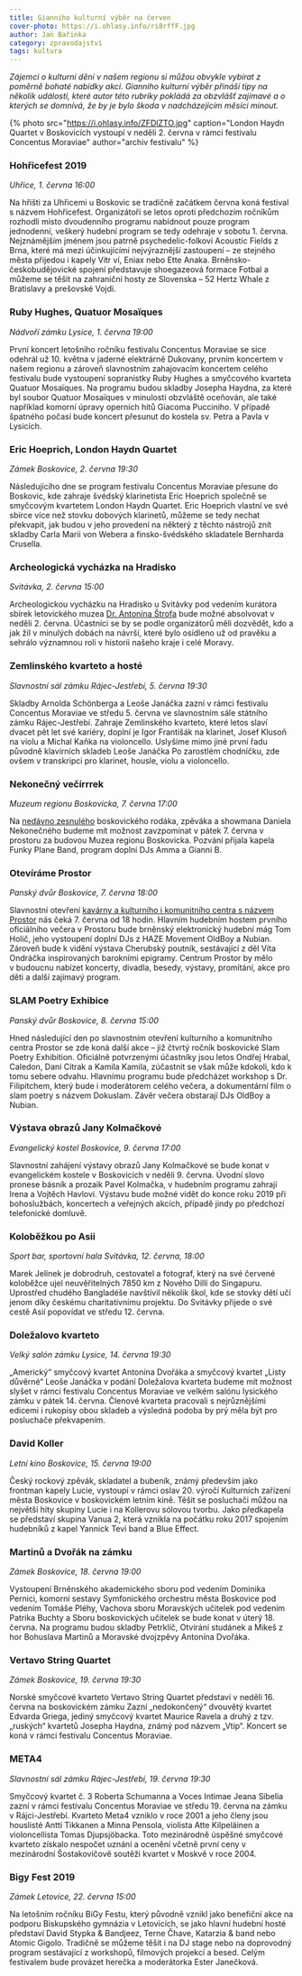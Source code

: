 ```yaml
---
title: Gianniho kulturní výběr na červen
cover-photo: https://i.ohlasy.info/ri8rffF.jpg
author: Jan Bařinka
category: zpravodajství
tags: kultura
---
```


*Zájemci o kulturní dění v našem regionu si můžou obvykle vybírat z poměrně bohaté nabídky akcí. Gianniho kulturní výběr přináší tipy na několik událostí, které autor této rubriky pokládá za obzvlášť zajímavé a o kterých se domnívá, že by je bylo škoda v nadcházejícím měsíci minout.*

{% photo src="https://i.ohlasy.info/ZFDlZTO.jpg" caption="London Haydn Quartet v Boskovicích vystoupí v neděli 2. června v rámci festivalu Concentus Moraviae" author="archiv festivalu" %}

### Hohřicefest 2019

*Uhřice, 1. června 16:00*

Na hřišti za Uhřicemi u Boskovic se tradičně začátkem června koná festival s názvem Hohřicefest. Organizátoři se letos oproti předchozím ročníkům rozhodli místo dvoudenního programu nabídnout pouze program jednodenní, veškerý hudební program se tedy odehraje v sobotu 1. června. Nejznámějším jménem jsou patrně psychedelic-folkoví Acoustic Fields z Brna, které má mezi účinkujícími nejvýraznější zastoupení – ze stejného města přijedou i kapely Vítr ví, Eniax nebo Ette Anaka. Brněnsko-českobudějovické spojení představuje shoegazeová formace Fotbal a můžeme se těšit na zahraniční hosty ze Slovenska – 52 Hertz Whale z Bratislavy a prešovské Vojdi.

### Ruby Hughes, Quatuor Mosaïques

*Nádvoří zámku Lysice, 1. června 19:00*

První koncert letošního ročníku festivalu Concentus Moraviae se sice odehrál už 10. května v jaderné elektrárně Dukovany, prvním koncertem v našem regionu a zároveň slavnostním zahajovacím koncertem celého festivalu bude vystoupení sopranistky Ruby Hughes a smyčcového kvarteta Quatuor Mosaïques. Na programu budou skladby Josepha Haydna, za které byl soubor Quatuor Mosaïques v minulosti obzvláště oceňován, ale také například komorní úpravy operních hitů Giacoma Pucciniho. V případě špatného počasí bude koncert přesunut do kostela sv. Petra a Pavla v Lysicích.

### Eric Hoeprich, London Haydn Quartet

*Zámek Boskovice, 2. června 19:30*

Následujícího dne se program festivalu Concentus Moraviae přesune do Boskovic, kde zahraje švédský klarinetista Eric Hoeprich společně se smyčcovým kvartetem London Haydn Quartet. Eric Hoeprich vlastní ve své sbírce více než stovku dobových klarinetů, můžeme se tedy nechat překvapit, jak budou v jeho provedení na některý z těchto nástrojů znít skladby Carla Marii von Webera a finsko-švédského skladatele Bernharda Crusella.

### Archeologická vycházka na Hradisko

*Svitávka, 2. června 15:00*

Archeologickou vycházku na Hradisko u Svitávky pod vedením kurátora sbírek letovického muzea [Dr. Antonína Štrofa](http://ohlasy.info/clanky/2019/03/rozhovor-strof.html) bude možné absolvovat v neděli 2. června. Účastníci se by se podle organizátorů měli dozvědět, kdo a jak žil v minulých dobách na návrší, které bylo osídleno už od pravěku a sehrálo významnou roli v historii našeho kraje i celé Moravy.

### Zemlinského kvarteto a hosté

*Slavnostní sál zámku Rájec-Jestřebí, 5. června 19:30*

Skladby Arnolda Schönberga a Leoše Janáčka zazní v rámci festivalu Concentus Moraviae ve středu 5. června ve slavnostním sále státního zámku Rájec-Jestřebí. Zahraje Zemlinského kvarteto, které letos slaví dvacet pět let své kariéry, doplní je Igor Františák na klarinet, Josef Klusoň na violu a Michal Kaňka na violoncello. Uslyšíme mimo jiné první řadu původně klavírních skladeb Leoše Janáčka Po zarostlém chodníčku, zde ovšem v transkripci pro klarinet, housle, violu a violoncello.

### Nekonečný večírrrek

*Muzeum regionu Boskovicka, 7. června 17:00*

Na [nedávno zesnulého](https://ohlasy.info/clanky/2019/03/dan-konecny.html) boskovického rodáka, zpěváka a showmana Daniela Nekonečného budeme mít možnost zavzpomínat v pátek 7. června v prostoru za budovou Muzea regionu Boskovicka. Pozvání přijala kapela Funky Plane Band, program doplní DJs Amma a Gianni B.

### Otevíráme Prostor

*Panský dvůr Boskovice, 7. června 18:00*

Slavnostní otevření [kavárny a kulturního i komunitního centra s názvem Prostor](https://prostor.wtf) nás čeká 7. června od 18 hodin. Hlavním hudebním hostem prvního oficiálního večera v Prostoru bude brněnský elektronický hudební mág Tom Holič, jeho vystoupení doplní DJs z HAZE Movement OldBoy a Nubian. Zároveň bude k vidění výstava Cherubský poutník, sestávající z děl Víta Ondráčka inspirovaných barokními epigramy. Centrum Prostor by mělo v budoucnu nabízet koncerty, divadla, besedy, výstavy, promítání, akce pro děti a další zajímavý program.

### SLAM Poetry Exhibice

*Panský dvůr Boskovice, 8. června 15:00*

Hned následující den po slavnostním otevření kulturního a komunitního centra Prostor se zde koná další akce – již čtvrtý ročník boskovické Slam Poetry Exhibition. Oficiálně potvrzenými účastníky jsou letos Ondřej Hrabal, Caledon, Dani Citrak a Kamila Kamila, zúčastnit se však může kdokoli, kdo k tomu sebere odvahu. Hlavnímu programu bude předcházet workshop s Dr. Filipitchem, který bude i moderátorem celého večera, a dokumentární film o slam poetry s názvem Dokuslam. Závěr večera obstarají DJs OldBoy a Nubian.

### Výstava obrazů Jany Kolmačkové

*Evangelický kostel Boskovice, 9. června 17:00*

Slavnostní zahájení výstavy obrazů Jany Kolmačkové se bude konat v evangelickém kostele v Boskovicích v neděli 9. června. Úvodní slovo pronese básník a prozaik Pavel Kolmačka, v hudebním programu zahrají Irena a Vojtěch Havlovi. Výstavu bude možné vidět do konce roku 2019 při bohoslužbách, koncertech a veřejných akcích, případě jindy po předchozí telefonické domluvě.

### Koloběžkou po Asii

*Sport bar, sportovní hala Svitávka, 12. června, 18:00*

Marek Jelínek je dobrodruh, cestovatel a fotograf, který na své červené koloběžce ujel neuvěřitelných 7850 km z Nového Dillí do Singapuru. Uprostřed chudého Bangladéše navštívil několik škol, kde se stovky dětí učí jenom díky českému charitativnímu projektu. Do Svitávky přijede o své cestě Asií popovídat ve středu 12. června. 

### Doležalovo kvarteto

*Velký salón zámku Lysice, 14. června 19:30*

„Americký“ smyčcový kvartet Antonína Dvořáka a smyčcový kvartet „Listy důvěrné“ Leoše Janáčka v podání Doležalova kvarteta budeme mít možnost slyšet v rámci festivalu Concentus Moraviae ve velkém salónu lysického zámku v pátek 14. června. Členové kvarteta pracovali s nejrůznějšími edicemi i rukopisy obou skladeb a výsledná podoba by prý měla být pro posluchače překvapením.

### David Koller

*Letní kino Boskovice, 15. června 19:00*

Český rockový zpěvák, skladatel a bubeník, známý především jako frontman kapely Lucie, vystoupí v rámci oslav 20. výročí Kulturních zařízení města Boskovice v boskovickém letním kině. Těšit se posluchači můžou na největší hity skupiny Lucie i na Kollerovu sólovou tvorbu. Jako předkapela se představí skupina Vanua 2, která vznikla na počátku roku 2017 spojením hudebníků z kapel Yannick Tevi band a Blue Effect.

### Martinů a Dvořák na zámku

*Zámek Boskovice, 18. června 19:00*

Vystoupení Brněnského akademického sboru pod vedením Dominika Pernici, komorní sestavy Symfonického orchestru města Boskovice pod vedením Tomáše Pléhy, Vachova sboru Moravských učitelek pod vedením Patrika Buchty a Sboru boskovických učitelek se bude konat v úterý 18. června. Na programu budou skladby Petrklíč, Otvírání studánek a Mikeš z hor Bohuslava Martinů a Moravské dvojzpěvy Antonína Dvořáka.

### Vertavo String Quartet

*Zámek Boskovice, 19. června 19:30*

Norské smyčcové kvarteto Vertavo String Quartet představí v neděli 16. června na boskovickém zámku Zazní „nedokončený“ dvouvětý kvartet Edvarda Griega, jediný smyčcový kvartet Maurice Ravela a druhý z tzv. „ruských“ kvartetů Josepha Haydna, známý pod názvem „Vtip“. Koncert se koná v rámci festivalu Concentus Moraviae.

### META4

*Slavnostní sál zámku Rájec-Jestřebí, 19. června 19:30*

Smyčcový kvartet č. 3 Roberta Schumanna a Voces Intimae Jeana Sibelia zazní v rámci festivalu Concentus Moraviae ve středu 19. června na zámku v Rájci-Jestřebí. Kvarteto Meta4 vzniklo v roce 2001 a jeho členy jsou houslisté Antti Tikkanen a Minna Pensola, violista Atte Kilpeläinen a violoncellista Tomas Djupsjöbacka. Toto mezinárodně úspěšné smyčcové kvarteto získalo nespočet uznání a ocenění včetně první ceny v mezinárodní Šostakovičově soutěži kvartet v Moskvě v roce 2004.

### Bigy Fest 2019

*Zámek Letovice, 22. června 15:00*

Na letošním ročníku BiGy Festu, který původně vznikl jako benefiční akce na podporu Biskupského gymnázia v Letovicích, se jako hlavní hudební hosté představí David Stypka & Bandjeez, Terne Čhave, Katarzia & band nebo Atomic Gigolo. Tradičně se můžeme těšit i na DJ stage nebo na doprovodný program sestávající z workshopů, filmových projekcí a besed. Celým festivalem bude provázet herečka a moderátorka Ester Janečková.
